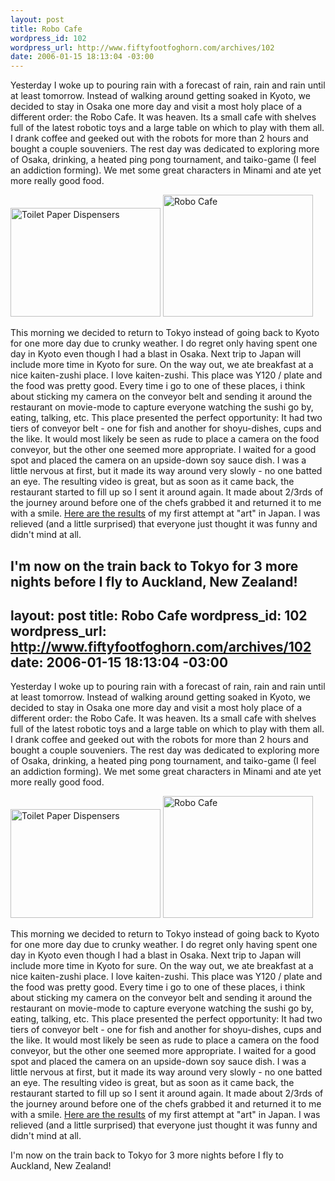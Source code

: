 ```yaml
--- 
layout: post
title: Robo Cafe
wordpress_id: 102
wordpress_url: http://www.fiftyfootfoghorn.com/archives/102
date: 2006-01-15 18:13:04 -03:00
---
```

Yesterday I woke up to pouring rain with a forecast of rain, rain and rain until at least tomorrow. Instead of walking around getting soaked in Kyoto, we decided to stay in Osaka one more day and visit a most holy place of a different order: the Robo Cafe. It was heaven. Its a small cafe with shelves full of the latest robotic toys and a large table on which to play with them all. I drank coffee and geeked out with the robots for more than 2 hours and bought a couple souveniers. The rest day was dedicated to exploring more of Osaka, drinking, a heated ping pong tournament, and taiko-game (I feel an addiction forming). We met some great characters in Minami and ate yet more really good food.

<a href="http://flickr.com/photos/fiftyfeet/86864031"><img src="http://static.flickr.com/38/86864031_a0dca0adce_m.jpg" width="240" height="174" alt="Toilet Paper Dispensers" border="0" /></a> <a href="http://flickr.com/photos/fiftyfeet/86861375"><img src="http://static.flickr.com/43/86861375_cdc65c09b9_m.jpg" width="240" height="195" alt="Robo Cafe" border="0" /></a> 

This morning we decided to return to Tokyo instead of going back to Kyoto for one more day due to crunky weather. I do regret only having spent one day in Kyoto even though I had a blast in Osaka. Next trip to Japan will include more time in Kyoto for sure. On the way out, we ate breakfast at a nice kaiten-zushi place. I love kaiten-zushi. This place was Y120 / plate and the food was pretty good. Every time i go to one of these places, i think about sticking my camera on the conveyor belt and sending it around the restaurant on movie-mode to capture everyone watching the sushi go by, eating, talking, etc. This place presented the perfect opportunity: It had two tiers of conveyor belt - one for fish and another for shoyu-dishes, cups and the like. It would most likely be seen as rude to place a camera on the food conveyor, but the other one seemed more appropriate. I waited for a good spot and placed the camera on an upside-down soy sauce dish. I was a little nervous at first, but it made its way around very slowly - no one batted an eye. The resulting video is great, but as soon as it came back, the restaurant started to fill up so I sent it around again. It made about 2/3rds of the journey around before one of the chefs grabbed it and returned it to me with a smile. <a href="http://www.fiftyfootfoghorn.com/kaitenZushi.mov">Here are the results</a> of my first attempt at "art" in Japan. I was relieved (and a little surprised) that everyone just thought it was funny and didn't mind at all.

I'm now on the train back to Tokyo for 3 more nights before I fly to Auckland, New Zealand!
--- 
layout: post
title: Robo Cafe
wordpress_id: 102
wordpress_url: http://www.fiftyfootfoghorn.com/archives/102
date: 2006-01-15 18:13:04 -03:00
---
Yesterday I woke up to pouring rain with a forecast of rain, rain and rain until at least tomorrow. Instead of walking around getting soaked in Kyoto, we decided to stay in Osaka one more day and visit a most holy place of a different order: the Robo Cafe. It was heaven. Its a small cafe with shelves full of the latest robotic toys and a large table on which to play with them all. I drank coffee and geeked out with the robots for more than 2 hours and bought a couple souveniers. The rest day was dedicated to exploring more of Osaka, drinking, a heated ping pong tournament, and taiko-game (I feel an addiction forming). We met some great characters in Minami and ate yet more really good food.

<a href="http://flickr.com/photos/fiftyfeet/86864031"><img src="http://static.flickr.com/38/86864031_a0dca0adce_m.jpg" width="240" height="174" alt="Toilet Paper Dispensers" border="0" /></a> <a href="http://flickr.com/photos/fiftyfeet/86861375"><img src="http://static.flickr.com/43/86861375_cdc65c09b9_m.jpg" width="240" height="195" alt="Robo Cafe" border="0" /></a> 

This morning we decided to return to Tokyo instead of going back to Kyoto for one more day due to crunky weather. I do regret only having spent one day in Kyoto even though I had a blast in Osaka. Next trip to Japan will include more time in Kyoto for sure. On the way out, we ate breakfast at a nice kaiten-zushi place. I love kaiten-zushi. This place was Y120 / plate and the food was pretty good. Every time i go to one of these places, i think about sticking my camera on the conveyor belt and sending it around the restaurant on movie-mode to capture everyone watching the sushi go by, eating, talking, etc. This place presented the perfect opportunity: It had two tiers of conveyor belt - one for fish and another for shoyu-dishes, cups and the like. It would most likely be seen as rude to place a camera on the food conveyor, but the other one seemed more appropriate. I waited for a good spot and placed the camera on an upside-down soy sauce dish. I was a little nervous at first, but it made its way around very slowly - no one batted an eye. The resulting video is great, but as soon as it came back, the restaurant started to fill up so I sent it around again. It made about 2/3rds of the journey around before one of the chefs grabbed it and returned it to me with a smile. <a href="http://www.fiftyfootfoghorn.com/kaitenZushi.mov">Here are the results</a> of my first attempt at "art" in Japan. I was relieved (and a little surprised) that everyone just thought it was funny and didn't mind at all.

I'm now on the train back to Tokyo for 3 more nights before I fly to Auckland, New Zealand!
